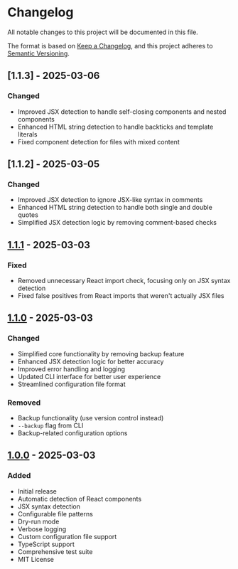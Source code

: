 # Changelog

All notable changes to this project will be documented in this file.

The format is based on [Keep a Changelog](https://keepachangelog.com/en/1.0.0/),
and this project adheres to [Semantic Versioning](https://semver.org/spec/v2.0.0.html).


## [1.1.3] - 2025-03-06

### Changed

- Improved JSX detection to handle self-closing components and nested components
- Enhanced HTML string detection to handle backticks and template literals
- Fixed component detection for files with mixed content


## [1.1.2] - 2025-03-05

### Changed

- Improved JSX detection to ignore JSX-like syntax in comments
- Enhanced HTML string detection to handle both single and double quotes
- Simplified JSX detection logic by removing comment-based checks

## [1.1.1] - 2025-03-03

### Fixed

- Removed unnecessary React import check, focusing only on JSX syntax detection
- Fixed false positives from React imports that weren't actually JSX files

## [1.1.0] - 2025-03-03

### Changed

- Simplified core functionality by removing backup feature
- Enhanced JSX detection logic for better accuracy
- Improved error handling and logging
- Updated CLI interface for better user experience
- Streamlined configuration file format

### Removed

- Backup functionality (use version control instead)
- `--backup` flag from CLI
- Backup-related configuration options

## [1.0.0] - 2025-03-03

### Added

- Initial release
- Automatic detection of React components
- JSX syntax detection
- Configurable file patterns
- Dry-run mode
- Verbose logging
- Custom configuration file support
- TypeScript support
- Comprehensive test suite
- MIT License

[1.1.1]: https://github.com/iamsatar/js-to-jsx-renamer/compare/v1.1.0...v1.1.1
[1.1.0]: https://github.com/iamsatar/js-to-jsx-renamer/compare/v1.0.0...v1.1.0
[1.0.0]: https://github.com/iamsatar/js-to-jsx-renamer/releases/tag/v1.0.0
